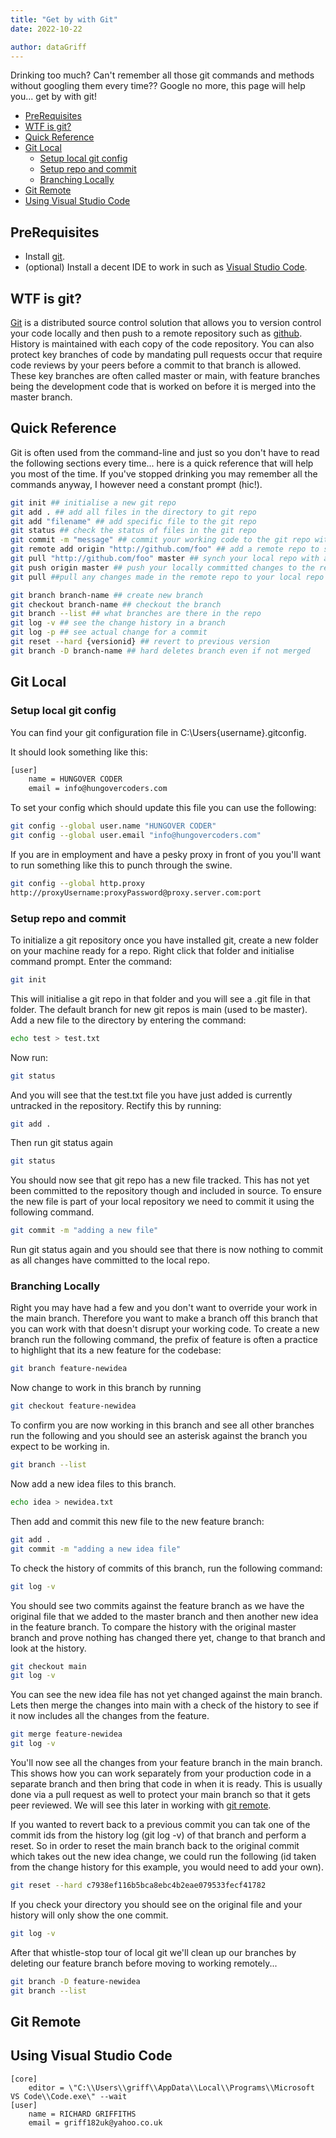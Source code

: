 ```yaml
---
title: "Get by with Git"
date: 2022-10-22

author: dataGriff
---
```


Drinking too much? Can't remember all those git commands and methods without googling them every time?? Google no more, this page will help you... get by with git!

- [PreRequisites](#prerequisites)
- [WTF is git?](#wtf-is-git)
- [Quick Reference](#quick-reference)
- [Git Local](#git-local)
  - [Setup local git config](#setup-local-git-config)
  - [Setup repo and commit](#setup-repo-and-commit)
  - [Branching Locally](#branching-locally)
- [Git Remote](#git-remote)
- [Using Visual Studio Code](#using-visual-studio-code)

## PreRequisites

- Install [git](https://git-scm.com/downloads).
- (optional) Install a decent IDE to work in such as [Visual Studio Code](https://code.visualstudio.com/download).

## WTF is git?

[Git](https://git-scm.com/) is a distributed source control solution that allows you to version control your code locally and then push to a remote repository such as [github](https://github.com/). History is maintained with each copy of the code repository. You can also protect key branches of code by mandating pull requests occur that require code reviews by your peers before a commit to that branch is allowed. These key branches are often called master or main, with feature branches being the development code that is worked on before it is merged into the master branch.

## Quick Reference

Git is often used from the command-line and just so you don't have to read the following sections every time... here is a quick reference that will help you most of the time. If you've stopped drinking you may remember all the commands anyway, I however need a constant prompt (hic!).

```bash
git init ## initialise a new git repo
git add . ## add all files in the directory to git repo
git add "filename" ## add specific file to the git repo
git status ## check the status of files in the git repo
git commit -m "message" ## commit your working code to the git repo with a message
git remote add origin "http://github.com/foo" ## add a remote repo to synch your local repo with
git pull "http://github.com/foo" master ## synch your local repo with a remote repo
git push origin master ## push your locally committed changes to the remote repo
git pull ##pull any changes made in the remote repo to your local repo
```

```bash
git branch branch-name ## create new branch
git checkout branch-name ## checkout the branch
git branch --list ## what branches are there in the repo
git log -v ## see the change history in a branch
git log -p ## see actual change for a commit
git reset --hard {versionid} ## revert to previous version
git branch -D branch-name ## hard deletes branch even if not merged
```

## Git Local

### Setup local git config

You can find your git configuration file in C:\Users\{username}\.gitconfig.

It should look something like this:

```bash
[user]
    name = HUNGOVER CODER
    email = info@hungovercoders.com
```

To set your config which should update this file you can use the following:

```bash
git config --global user.name "HUNGOVER CODER"
git config --global user.email "info@hungovercoders.com"
```

If you are in employment and have a pesky proxy in front of you you'll want to run something like this to punch through the swine.

```bash
git config --global http.proxy
http://proxyUsername:proxyPassword@proxy.server.com:port
```

### Setup repo and commit

To initialize a git repository once you have installed git, create a new folder on your machine ready for a repo. Right click that folder and initialise command prompt. Enter the command:

```bash
git init
```

This will initialise a git repo in that folder and you will see a .git file in that folder. The default branch for new git repos is main (used to be master). Add a new file to the directory by entering the command:

```bash
echo test > test.txt
```

Now run:

```bash
git status
```

And you will see that the test.txt file you have just added is currently untracked in the repository. Rectify this by running:

```bash
git add .
```

Then run git status again

```bash
git status
```

You should now see that git repo has a new file tracked. This has not yet been committed to the repository though and included in source. To ensure the new file is part of your local repository we need to commit it using the following command.

```bash
git commit -m "adding a new file"
```

Run git status again and you should see that there is now nothing to commit as all changes have committed to the local repo.

### Branching Locally

Right you may have had a few and you don't want to override your work in the main branch. Therefore you want to make a branch off this branch that you can work with that doesn't disrupt your working code. To create a new branch run the following command, the prefix of feature is often a practice to highlight that its a new feature for the codebase:

```bash
git branch feature-newidea 
```

Now change to work in this branch by running

```bash
git checkout feature-newidea 
```

To confirm you are now working in this branch and see all other branches run the following and you should see an asterisk against the branch you expect to be working in.

```bash
git branch --list
```

Now add a new idea files to this branch.

```bash
echo idea > newidea.txt
```

Then add and commit this new file to the new feature branch:

```bash
git add .
git commit -m "adding a new idea file"
```

To check the history of commits of this branch, run the following command:

```bash
git log -v
```

You should see two commits against the feature branch as we have the original file that we added to the master branch and then another new idea in the feature branch. To compare the history with the original master branch and prove nothing has changed there yet, change to that branch and look at the history. 

```bash
git checkout main
git log -v
```

You can see the new idea file has not yet changed against the main branch. Lets then merge the changes into main with a check of the history to see if it now includes all the changes from the feature.

```bash
git merge feature-newidea
git log -v
```

You'll now see all the changes from your feature branch in the main branch. This shows how you can work separately from your production code in a separate branch and then bring that code in when it is ready. This is usually done via a pull request as well to protect your main branch so that it gets peer reviewed. We will see this later in working with [git remote](#git-remote).

If you wanted to revert back to a previous commit you can tak one of the commit ids from the history log (git log -v) of that branch and perform a reset. So in order to reset the main branch back to the original commit which takes out the new idea change, we could run the following (id taken from the change history for this example, you would need to add your own).

```bash
git reset --hard c7938ef116b5bca8ebc4b2eae079533fecf41782
```

If you check your directory you should see on the original file and your history will only show the one commit.

```bash
git log -v
```

After that whistle-stop tour of local git we'll clean up our branches by deleting our feature branch before moving to working remotely...

```bash
git branch -D feature-newidea
git branch --list
```

## Git Remote

## Using Visual Studio Code

```
[core]
	editor = \"C:\\Users\\griff\\AppData\\Local\\Programs\\Microsoft VS Code\\Code.exe\" --wait
[user]
	name = RICHARD GRIFFITHS
	email = griff182uk@yahoo.co.uk

```
